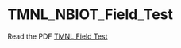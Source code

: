 # TMNL_NBIOT_Field_Test

Read the PDF [TMNL Field Test](https://github.com/tmnl-iot/TMNL_NBIOT_Field_Test/blob/master/NBIOT%20field%20tests.pdf)
